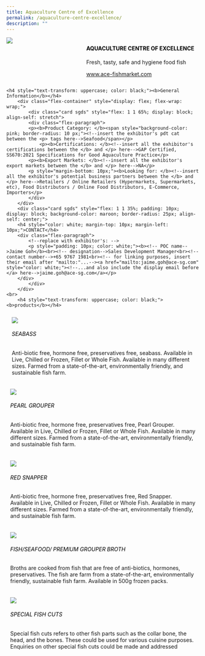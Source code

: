 ```yaml
---
title: Aquaculture Centre of Excellence
permalink: /aquaculture-centre-excellence/
description: ""
---
```

<div class="flex-paragraph">
		<!--hi there! this is a comment and will provide you with instructional guides-->
		<!--insert booth number here!-->
		<p style="text-transform: uppercase"></p></div>
			<div class="flex-container" style="display: flex; flex-wrap: wrap;">
				<!--insert DOWNLOAD link of company logo between the " marks!-->
			<div class="card sgds" style="flex: 1 1 40%; display: block;"><img src="https://drive.google.com/uc?id=1TBMX7rdzB7vBS5CHuAEUDopYqsI-QtRD&amp;export=download"></div>
	<div class="card-sgds" style="flex: 1 1 58%; display: block; margin-left: 3px">
		<h4 style="text-transform: uppercase; color: black;"><!--insert the exhibitor's name between the <b> tags here--><b>Aquaculture centre of excellence</b></h4><!--insert the exhibitor's description between the <p> tags here-->
		<p>Fresh, tasty, safe and hygiene food fish</p>
		<!--insert the exhibitor's website link, making sure there is "https:// www." present please. make sure the entire https link goes in between the " marks-->
		<p><a href="https://www.ace-fishmarket.com/" target="_blank"><!--insert the www website link here (no need for https)-->www.ace-fishmarket.com</a></p>
	</div>
</div>



	<h4 style="text-transform: uppercase; color: black;"><b>General Information</b></h4>
		<div class="flex-container" style="display: flex; flex-wrap: wrap;">
			<div class="card sgds" style="flex: 1 1 65%; display: block; align-self: stretch">
			<div class="flex-paragraph">
			<p><b>Product Category: </b><span style="background-color: pink; border-radius: 10 px;"><!--insert the exhibitor's pdt cat between the <p> tags here-->Seafood</span></p> 
				<p><b>Certifications: </b><!--insert all the exhibitor's certifications between the </b> and </p> here-->GAP Certified, SS670:2021 Specifications for Good Aquaculture Practice</p>
			<p><b>Export Markets: </b><!--insert all the exhibitor's export markets between the </b> and </p> here-->NA</p>
			<p style="margin-bottom: 10px;"><b>Looking for: </b><!--insert all the exhibitor's potential business partners between the </b> and </p> here-->Retailers / Online Retailers (Hypermarkets, Supermarkets, etc), Food Distributors / Online Food Distributors, E-Commerce, Importers</p>
			</div>
		</div>
		<div class="card sgds" style="flex: 1 1 35%; padding: 10px; display: block; background-color: maroon; border-radius: 25px; align-self: center;">
		<h4 style="color: white; margin-top: 10px; margin-left: 10px;">CONTACT</h4>
		<div class="flex-paragraph">
			<!--replace with exhibitor's: -->
			<p style="padding: 10px; color: white;"><b><!-- POC name-->Jaime Goh</b><br><!-- designation-->Sales Development Manager<br><!--contact number-->+65 9767 1981<br><!-- for linking purposes, insert their email after "mailto:"...--><a href="mailto:jaime.goh@ace-sg.com" style="color: white;"><!--...and also include the display email before </a> here-->jaime.goh@ace-sg.com</a></p>
		</div>
			</div>
		</div>
	<br>
		<h4 style="text-transform: uppercase; color: black;"><b>products</b></h4>
<div style="display: flex; flex-wrap: wrap;">
&nbsp; <div class="card sgds" style="flex: 1 1 47%; margin: 10px; display: block;"><!--insert the exhibitor's DOWNLOAD image for product between the " marks here-->
	<div class="flex-image" style="display: block;"><img src="https://drive.google.com/uc?id=134xndW34efNfyHSa9RTMyrIydbfGl8Z5&amp;export=download"></div>
	<div class="flex-paragraph">
		<h6 style="text-transform: uppercase; color: black;"><!--insert product name before </h6> and product description after <p>-->Seabass</h6>
		<p>Anti-biotic free, hormone free, preservatives free, seabass. Available in Live, Chilled or Frozen, Fillet or Whole Fish. Available in many different sizes. Farmed from a state-of-the-art, environmentally friendly, and sustainable fish farm.



</p></div>
	</div>
		<div class="card sgds" style="flex: 1 1 47%; margin: 10px; display: block;">
		<div class="flex-image" style="display: block;"><img src="https://drive.google.com/uc?id=1x8toM7eHughpt-sfH-dwCrDEzjX-Hfud&amp;export=download"></div>
	<div class="flex-paragraph">
		<h6 style="text-transform: uppercase; color: black;">  
Pearl Grouper</h6>
		<p>Anti-biotic free, hormone free, preservatives free, Pearl Grouper. Available in Live, Chilled or Frozen, Fillet or Whole Fish. Available in many different sizes. Farmed from a state-of-the-art, environmentally friendly, and sustainable fish farm.



</p></div>
	</div>
		<div class="card sgds" style="flex: 1 1 47%; margin: 10px; display: block;">
		<div class="flex-image" style="display: block;"><img src="https://drive.google.com/uc?id=1DK3WDtA-qerG1vc6anoiGKIz3sDbPZ9R&amp;export=download"></div>
	<div class="flex-paragraph">
		<h6 style="text-transform: uppercase; color: black;">Red Snapper</h6>
		<p>Anti-biotic free, hormone free, preservatives free, Red Snapper. Available in Live, Chilled or Frozen, Fillet or Whole Fish. Available in many different sizes. Farmed from a state-of-the-art, environmentally friendly, and sustainable fish farm.

  

</p></div>
		</div>
		<div class="card sgds" style="flex: 1 1 47%; margin: 10px; display: block;">
		<div class="flex-image" style="display: block;"><img src="https://drive.google.com/uc?id=16z6O1EJQqJMYQVbPuzIIp8CrRBx8JbSR&amp;export=download"></div>
	<div class="flex-paragraph">
		<h6 style="text-transform: uppercase; color: black;">Fish/Seafood/ Premium Grouper Broth</h6>
		<p>Broths are cooked from fish that are free of anti-biotics, hormones, preservatives. The fish are farm from a state-of-the-art, environmentally friendly, sustainable fish farm. Available in 500g frozen packs.</p></div>
	</div>
		<div class="card sgds" style="flex: 1 1 47%; margin: 10px; display: block;">
		<div class="flex-image" style="display: block;"><img src="https://drive.google.com/uc?id=1kEJa8CJxJ_w8mKSXNq49pu3OJ4_SMkCf&amp;export=download"></div>
	<div class="flex-paragraph">
		<h6 style="text-transform: uppercase; color: black;">Special Fish Cuts</h6>
Special fish cuts refers to other fish parts such as the collar bone, the head, and the bones. These could be used for various cuisine purposes. Enquiries on other special fish cuts could be made and addressed<p></p></div>
	</div>
	<!--don't delete these 2 tags. double check how the layout looks on the right too and lemme know if there are any problems! thank u so much for ur hardwork!-->
	</div>